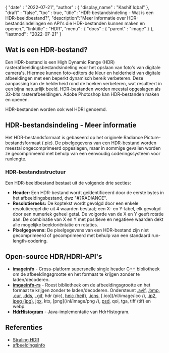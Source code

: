 {
  "date" : "2022-07-21",
  "author" : {
    "display_name" : "Kashif Iqbal"
},
  "draft" : "false",
  "toc" : true,
  "title" :"HDR-bestandsindeling - Wat is een HDR-beeldbestand?",
  "description":"Meer informatie over HDR-bestandsindelingen en API's die HDR-bestanden kunnen maken en openen.",
  "linktitle" : "HDR",
  "menu" : {
    "docs" : {
      "parent" : "image"
}
},
  "lastmod" : "2022-07-21"
}

## Wat is een HDR-bestand?

Een HDR-bestand is een High Dynamic Range (HDR) rasterafbeeldingsbestandsindeling voor het opslaan van foto's van digitale camera's. Hiermee kunnen foto-editors de kleur en helderheid van digitale afbeeldingen met een beperkt dynamisch bereik verbeteren. Deze aanpassing kan de helderheid rond de hoeken verbeteren, wat resulteert in een bijna natuurlijk beeld. HDR-bestanden worden meestal opgeslagen als 32-bits rasterafbeeldingen. Adobe Photoshop kan HDR-bestanden maken en openen.

HDR-bestanden worden ook wel HDRI genoemd.

## HDR-bestandsindeling - Meer informatie

Het HDR-bestandsformaat is gebaseerd op het originele Radiance Picture-bestandsformaat (.pic). De pixelgegevens van een HDR-bestand worden meestal ongecomprimeerd opgeslagen, maar in sommige gevallen worden ze gecomprimeerd met behulp van een eenvoudig coderingssysteem voor runlengte.

### HDR-bestandsstructuur

Een HDR-beeldbestand bestaat uit de volgende drie secties:

* **Header:** Een HDR-bestand wordt geïdentificeerd door de eerste bytes in het afbeeldingsbestand, dwz "#?RADIANCE".
* **Resolutiereeks:** De koptekst wordt gevolgd door een enkele resolutieregel die uit 4 waarden bestaat; een X- en Y-label, elk gevolgd door een numeriek geheel getal. De volgorde van de X en Y geeft rotatie aan. De combinatie van X en Y met positieve en negatieve waarden dekt alle mogelijke beeldoriëntatie en rotaties.
* **Pixelgegevens:** De pixelgegevens van een HDR-bestand zijn niet gecomprimeerd of gecomprimeerd met behulp van een standaard run-length-codering.

## Open-source HDR/HDRI-API's

* **[imageinfo](https://github.com/xiaozhuai/imageinfo)** - Cross-platform supersnelle single header [C++](/nl/programming/cpp/) bibliotheek om de afbeeldingsgrootte en het formaat te krijgen zonder te laden/decoderen.
* **[imgaeinfo-rs](https://github.com/xiaozhuai/imageinfo-rs)** - Roest bibliotheek om de afbeeldingsgrootte en het formaat te krijgen zonder te laden/decoderen. Ondersteunt [.avif](/nl/image/avif/), [.bmp](/nl/image/bmp/), [.cur](/nl/image/cur/), [.dds](/nl/image/dds/), [. gif](/nl/image/gif/), hdr (pic), [heic (heif)](/nl/image/heic/), [.icns](/nl/image/icns/), [.ico](/nl/image/ico /), [.jp2](/nl/image/jp2/), [jpeg (jpg)](/nl/image/jpeg/), [jpx](/nl/image/jpx/), ktx, [png](/nl/image/png /), [psd](/nl/image/psd/), qoi, tga, tiff (tif) en webp.
* **[HdrHistogram](https://github.com/HdrHistogram/HdrHistogram)** - Java-implementatie van HdrHistogram.

## Referenties

* [Straling HDR](http://paulbourke.net/dataformats/pic/)
* [afbeeldingsinfo](https://github.com/xiaozhuai/imageinfo)

